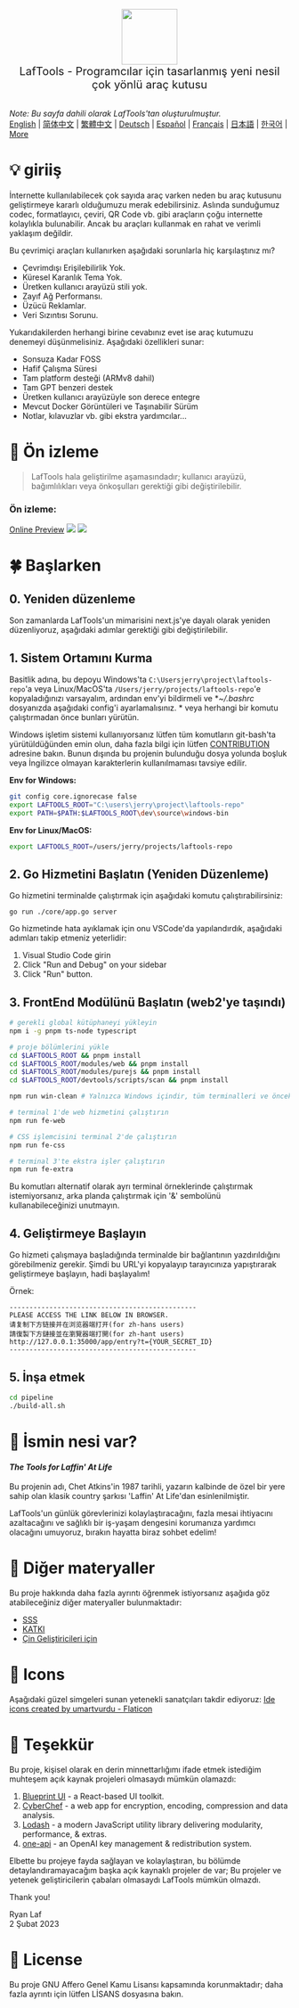 <p align="center">
<img width="100" src="https://github.com/work7z/LafTools/blob/dev/modules/web2/public/static/icon.png?raw=true"></img>
<br>
<span style="font-size:20px">LafTools - Programcılar için tasarlanmış yeni nesil çok yönlü araç kutusu
</span>
<!-- <center>
<div style="text-align:center;">
<a target="_blank" href="http://cloud.laf-tools.com">LafTools'un Insider Sürümünü Önizleyin</a>
</div>
</center> -->
<br><br>
</p>

<i>Note: Bu sayfa dahili olarak LafTools'tan oluşturulmuştur.</i> <br/> [English](/docs/en_US/README.md)  |  [简体中文](/docs/zh_CN/README.md)  |  [繁體中文](/docs/zh_HK/README.md)  |  [Deutsch](/docs/de/README.md)  |  [Español](/docs/es/README.md)  |  [Français](/docs/fr/README.md)  |  [日本語](/docs/ja/README.md)  |  [한국어](/docs/ko/README.md) | [More](/docs/) <br/>

# 💡 giriiş

İnternette kullanılabilecek çok sayıda araç varken neden bu araç kutusunu geliştirmeye kararlı olduğumuzu merak edebilirsiniz. Aslında sunduğumuz codec, formatlayıcı, çeviri, QR Code vb. gibi araçların çoğu internette kolaylıkla bulunabilir. Ancak bu araçları kullanmak en rahat ve verimli yaklaşım değildir.

Bu çevrimiçi araçları kullanırken aşağıdaki sorunlarla hiç karşılaştınız mı?

- Çevrimdışı Erişilebilirlik Yok.
- Küresel Karanlık Tema Yok.
- Üretken kullanıcı arayüzü stili yok.
- Zayıf Ağ Performansı.
- Üzücü Reklamlar.
- Veri Sızıntısı Sorunu.

Yukarıdakilerden herhangi birine cevabınız evet ise araç kutumuzu denemeyi düşünmelisiniz. Aşağıdaki özellikleri sunar:

- Sonsuza Kadar FOSS
- Hafif Çalışma Süresi
- Tam platform desteği (ARMv8 dahil)
- Tam GPT benzeri destek
- Üretken kullanıcı arayüzüyle son derece entegre
- Mevcut Docker Görüntüleri ve Taşınabilir Sürüm
- Notlar, kılavuzlar vb. gibi ekstra yardımcılar...

# 🌠 Ön izleme

> LafTools hala geliştirilme aşamasındadır; kullanıcı arayüzü, bağımlılıkları veya önkoşulları gerektiği gibi değiştirilebilir.

### Ön izleme:

[Online Preview](http://cloud.laf-tools.com)
![](https://github.com/work7z/LafTools/blob/dev/devtools/images/preview.png?raw=true)
![](https://github.com/work7z/LafTools/blob/dev/devtools/images/preview-dark.png?raw=true)

# 🍀 Başlarken

## 0. Yeniden düzenleme

Son zamanlarda LafTools'un mimarisini next.js'ye dayalı olarak yeniden düzenliyoruz, aşağıdaki adımlar gerektiği gibi değiştirilebilir.

## 1. Sistem Ortamını Kurma

Basitlik adına, bu depoyu Windows'ta `C:\Usersjerry\project\laftools-repo`'a veya Linux/MacOS'ta `/Users/jerry/projects/laftools-repo`'e kopyaladığınızı varsayalım, ardından env'yi bildirmeli ve **~/.bashrc* dosyanızda aşağıdaki config'i ayarlamalısınız. * veya herhangi bir komutu çalıştırmadan önce bunları yürütün.

Windows işletim sistemi kullanıyorsanız lütfen tüm komutların git-bash'ta yürütüldüğünden emin olun, daha fazla bilgi için lütfen [CONTRIBUTION](./docs/CONTRIBUTION.md) adresine bakın. Bunun dışında bu projenin bulunduğu dosya yolunda boşluk veya İngilizce olmayan karakterlerin kullanılmaması tavsiye edilir.

**Env for Windows:**

```bash
git config core.ignorecase false
export LAFTOOLS_ROOT="C:\users\jerry\project\laftools-repo"
export PATH=$PATH:$LAFTOOLS_ROOT\dev\source\windows-bin
```

**Env for Linux/MacOS:**

```bash
export LAFTOOLS_ROOT=/users/jerry/projects/laftools-repo
```

## 2. Go Hizmetini Başlatın (Yeniden Düzenleme)

Go hizmetini terminalde çalıştırmak için aşağıdaki komutu çalıştırabilirsiniz:

```shell
go run ./core/app.go server
```

Go hizmetinde hata ayıklamak için onu VSCode'da yapılandırdık, aşağıdaki adımları takip etmeniz yeterlidir:

1. Visual Studio Code girin
2. Click "Run and Debug" on your sidebar
3. Click "Run" button.

## 3. FrontEnd Modülünü Başlatın (web2'ye taşındı)

```bash
# gerekli global kütüphaneyi yükleyin
npm i -g pnpm ts-node typescript

# proje bölümlerini yükle
cd $LAFTOOLS_ROOT && pnpm install
cd $LAFTOOLS_ROOT/modules/web && pnpm install
cd $LAFTOOLS_ROOT/modules/purejs && pnpm install
cd $LAFTOOLS_ROOT/devtools/scripts/scan && pnpm install

npm run win-clean # Yalnızca Windows içindir, tüm terminalleri ve önceki işlemleri kapatacaktır.

# terminal 1'de web hizmetini çalıştırın
npm run fe-web

# CSS işlemcisini terminal 2'de çalıştırın
npm run fe-css

# terminal 3'te ekstra işler çalıştırın
npm run fe-extra

```

Bu komutları alternatif olarak ayrı terminal örneklerinde çalıştırmak istemiyorsanız, arka planda çalıştırmak için '&' sembolünü kullanabileceğinizi unutmayın.

## 4. Geliştirmeye Başlayın

Go hizmeti çalışmaya başladığında terminalde bir bağlantının yazdırıldığını görebilmeniz gerekir. Şimdi bu URL'yi kopyalayıp tarayıcınıza yapıştırarak geliştirmeye başlayın, hadi başlayalım!

Örnek:

```output
-----------------------------------------------
PLEASE ACCESS THE LINK BELOW IN BROWSER.
请复制下方链接并在浏览器端打开(for zh-hans users)
請復製下方鏈接並在瀏覽器端打開(for zh-hant users)
http://127.0.0.1:35000/app/entry?t={YOUR_SECRET_ID}
-----------------------------------------------
```

## 5. İnşa etmek

```bash
cd pipeline
./build-all.sh
```

# 🌱 İsmin nesi var?

#### _The Tools for Laffin' At Life_

Bu projenin adı, Chet Atkins'in 1987 tarihli, yazarın kalbinde de özel bir yere sahip olan klasik country şarkısı 'Laffin' At Life'dan esinlenilmiştir.

LafTools'un günlük görevlerinizi kolaylaştıracağını, fazla mesai ihtiyacını azaltacağını ve sağlıklı bir iş-yaşam dengesini korumanıza yardımcı olacağını umuyoruz, bırakın hayatta biraz sohbet edelim!

# 📑 Diğer materyaller

Bu proje hakkında daha fazla ayrıntı öğrenmek istiyorsanız aşağıda göz atabileceğiniz diğer materyaller bulunmaktadır:

- [SSS](/docs/tr/FAQ.md)
- [KATKI](/docs/tr/CONTRIBUTION.md)
- [Çin Geliştiricileri için](/devtools/notes/common/issues.md)

# 💐 Icons

Aşağıdaki güzel simgeleri sunan yetenekli sanatçıları takdir ediyoruz:
<a href="https://www.flaticon.com/free-icons/ide" title="ide icons">Ide icons created by umartvurdu - Flaticon</a>

# 🙏 Teşekkür

Bu proje, kişisel olarak en derin minnettarlığımı ifade etmek istediğim muhteşem açık kaynak projeleri olmasaydı mümkün olamazdı:

1. [Blueprint UI](https://blueprintjs.com/) - a React-based UI toolkit.
1. [CyberChef](https://github.com/gchq/CyberChef/tree/master) - a web app for encryption, encoding, compression and data analysis.
1. [Lodash](https://github.com/lodash/lodash) - a modern JavaScript utility library delivering modularity, performance, & extras.
1. [one-api](https://github.com/songquanpeng/one-api) - an OpenAI key management & redistribution system.

Elbette bu projeye fayda sağlayan ve kolaylaştıran, bu bölümde detaylandıramayacağım başka açık kaynaklı projeler de var; Bu projeler ve yetenek geliştiricilerin çabaları olmasaydı LafTools mümkün olmazdı.

Thank you!

Ryan Laf  
2 Şubat 2023

# 🪪 License

Bu proje GNU Affero Genel Kamu Lisansı kapsamında korunmaktadır; daha fazla ayrıntı için lütfen LİSANS dosyasına bakın.
